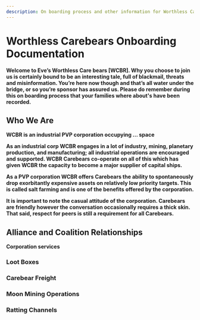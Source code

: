 ```yaml
---
description: On boarding process and other information for Worthless Care bear's
---
```


# Worthless Carebears Onboarding Documentation

**Welcome to Eve’s Worthless Care bears \[WCBR\]. Why you choose to join us is certainly bound to be an interesting tale, full of blackmail, threats and misinformation. You’re here now though and that’s all water under the bridge, or so you’re sponsor has assured us. Please do remember during this on boarding process that your families where about's have been recorded.**

## **Who We Are**

**WCBR is an industrial PVP corporation occupying ... space**

**As an industrial corp WCBR engages in a lot of industry, mining, planetary production, and manufacturing; all industrial operations are encouraged and supported. WCBR Carebears co-operate on all of this which has given WCBR the capacity to become a major supplier of capital ships.**

**As a PVP corporation WCBR offers Carebears the ability to spontaneously drop exorbitantly expensive assets on relatively low priority targets. This is called salt farming and is one of the benefits offered by the corporation.**

**It is important to note the casual attitude of the corporation. Carebears are friendly however the conversation occasionally requires a thick skin. That said, respect for peers is still a requirement for all Carebears.**

## **Alliance and Coalition Relationships**

**Corporation services**

### **Loot Boxes**

### **Carebear Freight**

### **Moon Mining Operations**

### **Ratting Channels**

